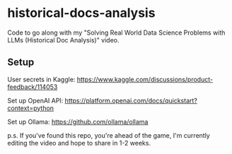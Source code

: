 # historical-docs-analysis
Code to go along with my "Solving Real World Data Science Problems with LLMs (Historical Doc Analysis)" video.

## Setup
User secrets in Kaggle: https://www.kaggle.com/discussions/product-feedback/114053

Set up OpenAI API: https://platform.openai.com/docs/quickstart?context=python

Set up Ollama: https://github.com/ollama/ollama

p.s. If you've found this repo, you're ahead of the game, I'm currently editing the video and hope to share in 1-2 weeks.
